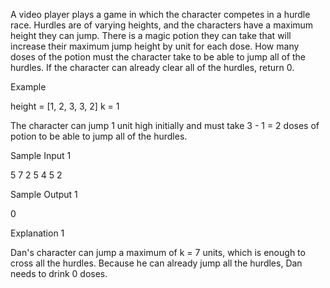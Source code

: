 A video player plays a game in which the character competes in a hurdle race. Hurdles are of varying heights, and the characters have a maximum height they can jump. There is a magic potion they can take that will increase their maximum jump height by  unit for each dose. How many doses of the potion must the character take to be able to jump all of the hurdles. If the character can already clear all of the hurdles, return 0.

Example

height = [1, 2, 3, 3, 2]
k = 1

The character can jump 1 unit high initially and must take 3 - 1 = 2 doses of potion to be able to jump all of the hurdles.

Sample Input 1

5 7
2 5 4 5 2

Sample Output 1

0

Explanation 1

Dan's character can jump a maximum of k = 7 units, which is enough to cross all the hurdles. Because he can already jump all the hurdles, Dan needs to drink 0 doses.